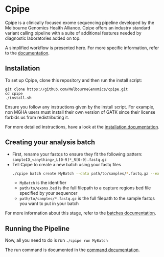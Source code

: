 # Cpipe  

Cpipe is a clinically focused exome sequencing pipeline developed
by the Melbourne Genomics Health Alliance. Cpipe offers an industry
standard variant calling pipeline with a suite of additional features 
needed by diagnostic laboratories added on top.

A simplified workflow is presented here. For more specific information, refer to the [documentation](docs/index.md).

## Installation

To set up Cpipe, clone this repository and then run the install script:

    git clone https://github.com/MelbourneGenomics/cpipe.git
    cd cpipe
    ./install.sh
    
Ensure you follow any instructions given by the install script. For example, non MGHA users must install their own
version of GATK since their license forbids us from redistributing it.
    
For more detailed instructions, have a look at the [installation documentation](docs/install.md).

## Creating your analysis batch
* First, rename your fastqs to ensure they fit the following pattern:
`sampleID_<anything>_L[0-9]*_R[0-9].fastq.gz`
* Tell Cpipe to create a new batch using your fastq files
   ```bash
   ./cpipe batch create MyBatch --data path/to/samples/*.fastq.gz --exome path/to/exons.bed
   ```
  * `MyBatch` is the identifier 
  * `path/to/exons.bed` is the full filepath to a capture regions bed file specified by your sequencer
  * `path/to/samples/*.fastq.gz` is the full filepath to the sample fastqs you want to put in your batch

For more information about this stage, refer to the [batches documentation](docs/batches.md).

## Running the Pipeline

Now, all you need to do is run `./cpipe run MyBatch`

The run command is documented in the [command documentation](docs/commands.md#run).
